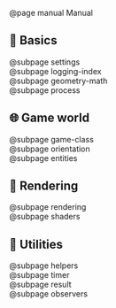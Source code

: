 @page manual Manual

  
## 📎 Basics

@subpage settings  
@subpage logging-index  
@subpage geometry-math  
@subpage process

## 🌐 Game world

@subpage game-class  
@subpage orientation     
@subpage entities 

## 🎇 Rendering

@subpage rendering  
@subpage shaders

## 🔨 Utilities

@subpage helpers  
@subpage timer  
@subpage result  
@subpage observers
